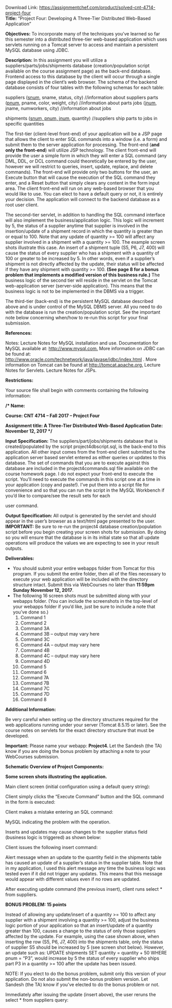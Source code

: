 Download Link: https://assignmentchef.com/product/solved-cnt-4714-project-four
<br>
<strong>Title:</strong>  “Project Four: Developing A Three-Tier Distributed Web-Based Application”




<strong>Objectives:</strong>  To incorporate many of the techniques you’ve learned so far this semester into a distributed three-tier web-based application which uses servlets running on a Tomcat server to access and maintain a persistent MySQL database using JDBC.




<strong>Description:</strong>  In this assignment you will utilize a suppliers/parts/jobs/shipments database (creation/population script available on the course assignment page) as the back-end database. Frontend access to this database by the client will occur through a single page displayed in the client’s web browser. The schema of the backend database consists of four tables with the following schemas for each table:




suppliers (<u>snum</u>, sname, status, city)  //information about suppliers  parts (<u>pnum</u>, pname, color, weight, city)  //information about parts           jobs (<u>jnum</u>, jname, numworkers, city)  //information about jobs

shipments (<u>snum, pnum, jnum</u>, quantity)  //suppliers ship parts to jobs in specific quantities




The first-tier (client-level front-end) of your application will be a JSP page that allows the client to enter SQL commands into a window (i.e. a form) and submit them to the server application for processing.  The front-end (<strong>and only the front-end</strong>) will utilize JSP technology.   The client front-end will provide the user a simple form in which they will enter a SQL command (any DML, DDL, or DCL command could theoretically be entered by the user, however we will restrict to queries, insert, update, replace, and delete commands).  The front-end will provide only two buttons for the user, an Execute button that will cause the execution of the SQL command they enter, and a Reset button that simply clears any content in the form input area.  The client front-end will run on any web-based browser that you would like to use.  You can elect to have a default query or not, it is entirely your decision.  The application will connect to the backend database as a root user client.




The second-tier servlet, in addition to handling the SQL command interface will also implement the business/application logic.  This logic will increment by 5, the status of a supplier anytime that supplier is involved in the insertion/update of a shipment record in which the quantity is greater than or equal to 100.  Note that any update of quantity &gt;= 100 will affect any supplier involved in a shipment with a quantity &gt;= 100.  The example screen shots illustrate this case.  An insert of a shipment tuple (S5, P6, J7, 400) will cause the status of every supplier who has a shipment with a quantity of 100 or greater to be increased by 5.  In other words, even if a supplier’s shipment is not directly affected by the update, their status will be affected if they have any shipment with quantity &gt;= 100.  <strong>(See page 8 for a bonus problem that implements a modified version of this business rule.)</strong>  The business logic of the second tier will reside in the servlet on the Tomcat web-application server (server-side application).  This means that the business logic is not to be implemented in the DBMS via a trigger.




The third-tier (back-end) is the persistent MySQL database described above and is under control of the MySQL DBMS server.  All you need to do with the database is run the creation/population script.  See the important note below concerning when/how to re-run this script for your final submission.




<strong>References:  </strong>

Notes:  Lecture Notes for MySQL installation and use.  Documentation for MySQL available at: <a href="https://www.mysql.com/">http://www.mysql.com</a><a href="https://www.mysql.com/">.</a> More information on JDBC can be found at: <a href="http://www.oracle.com/technetwork/java/javase/jdbc/index.html">http://www.oracle.com/technetwork/java/javase/jdbc/index.html</a> .  More information on Tomcat can be found at <a href="https://tomcat.apache.org/">http://tomcat.apache.org</a><a href="https://tomcat.apache.org/">.</a>  Lecture Notes for Servlets.    Lecture Notes for JSPs.




<strong>Restrictions: </strong>

Your source file shall begin with comments containing the following information:

<strong>/*  Name:   </strong>

<strong>     Course: CNT 4714 – Fall 2017 – Project Four </strong>

<strong>     Assignment title:  A Three-Tier Distributed Web-Based Application      Date:  November 12, 2017 */ </strong>

<strong>Input Specification:</strong>  The suppliers/part/jobs/shipments database that is created/populated by the script project4dbscript.sql, is the back-end to this application.  All other input comes from the front-end client submitted to the application server based servlet entered as either queries or updates to this database.  The set of commands that you are to execute against this database are included in the project4commands.sql file available on the course homework page.  I do not expect your front-end to execute the script.  You’ll need to execute the commands in this script one at a time in your application (copy and paste!).  I’ve put them into a script file for convenience and so that you can run the script in the MySQL Workbench if you’d like to compare/see the result sets for each

user command.




<strong>Output Specification:  </strong>All output is generated by the servlet and should appear in the user’s browser as a text/html page presented to the user.  <strong>IMPORTANT:</strong> Be sure to re-run the project4 database creation/population script before you begin creating your screen shots for submission.  By doing so you will ensure that the database is in its initial state so that all update operations will produce the values we are expecting to see in your result outputs.




<strong>Deliverables: </strong>

<ul>

 <li>You should submit your entire webapps folder from Tomcat for this program. If you submit the entire folder, then all of the files necessary to execute your web application will be included with the directory structure intact.  Submit this via WebCourses no later than <strong>11:59pm Sunday November 12, 2017</strong>.</li>

 <li>The following 16 screen shots must be submitted along with your webapps folder. (You can include the screenshots in the top-level of your webapps folder if you’d like, just be sure to include a note that you’ve done so.)

  <ol>

   <li>Command 1</li>

   <li>Command 2</li>

   <li>Command 3A</li>

   <li>Command 3B – output may vary here</li>

   <li>Command 3C</li>

   <li>Command 4A – output may vary here</li>

   <li>Command 4B</li>

   <li>Command 4C – output may vary here</li>

   <li>Command 4D</li>

   <li>Command 5</li>

   <li>Command 6</li>

   <li>Command 7A</li>

   <li>Command 7B</li>

   <li>Command 7C</li>

   <li>Command 7D</li>

   <li>Command 8</li>

  </ol></li>

</ul>




<strong>Additional Information:</strong>

Be very careful when setting up the directory structures required for the web applications running under your server (Tomcat 8.5.15 or later).  See the course notes on servlets for the exact directory structure that must be developed.




<strong>Important:</strong>  Please name your webapp: <strong>Project4.  </strong>Let the Sandesh (the TA) know if you are doing the bonus problem by attaching a note to your WebCourses submission.




<strong>Schematic Overview of Project Components: </strong>

<strong> </strong>

<strong> </strong>

<strong> </strong>

<strong> </strong>

<strong> </strong>

<strong> </strong>

<strong> </strong>

<strong> </strong>

<strong> </strong>

<strong> </strong>

<strong> </strong>

<strong> </strong>

<strong> </strong>

<strong> </strong>

<strong> </strong>

<strong> </strong>

<strong> </strong>

<strong> </strong>

<strong> </strong>

<strong> </strong>




<strong>Some screen shots illustrating the application. </strong>

<strong> </strong>

Main client screen (initial configuration using a default query string):










Client simply clicks the “Execute Command” button and the SQL command in the form is executed:

























Client makes a mistake entering an SQL command:




MySQL indicating the problem with <sup>  </sup>the operation.































Inserts and updates may cause changes to the supplier status field (business logic is triggered) as shown below:




Client issues the following insert command:
















Alert message when an update to the quantity field in the shipments table has caused an update of a supplier’s status in the supplier table.  Note that in my application, I used this alert message any time the business logic was tested even if it did not trigger any updates.  This means that this message would appear with different values even if no rows are updated.




After executing update command (the previous insert), client runs select * from suppliers.






















<strong>BONUS PROBLEM:  15 points </strong>




Instead of allowing any update/insert of a quantity &gt;= 100 to affect any supplier with a shipment involving a quantity &gt;= 100, adjust the business logic portion of your application so that an insert/update of a quantity greater than 100, causes a change to the status of only those suppliers affected by the update.  For example, using the case shown above, when inserting the row (S5, P6, J7, 400) into the shipments table, only the status of supplier S5 should be increased by 5 (see screen shot below).  However, an update such as: UPDATE shipments SET quantity = quantity + 50 WHERE pnum = “P3”, would increase by 5 the status of every supplier who ships part P3 in a quantity &gt;= 100 after the update has been issued.




NOTE: If you elect to do the bonus problem, submit only this version of your application.  Do not also submit the non-bonus problem version.  Let Sandesh (the TA) know if you’ve elected to do the bonus problem or not.













Immediately after issuing the update (insert above), the user reruns the select * from suppliers query:


